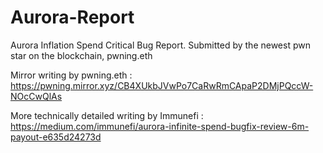 # Aurora-Report
Aurora Inflation Spend Critical Bug Report. Submitted by the newest pwn star on the blockchain, pwning.eth


Mirror writing by pwning.eth : https://pwning.mirror.xyz/CB4XUkbJVwPo7CaRwRmCApaP2DMjPQccW-NOcCwQlAs

More technically detailed writing by Immunefi : https://medium.com/immunefi/aurora-infinite-spend-bugfix-review-6m-payout-e635d24273d
